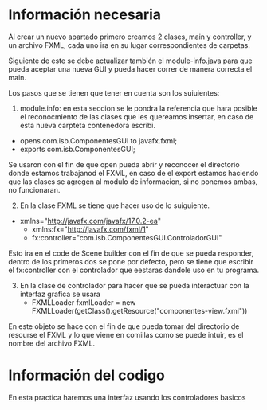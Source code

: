 # Información necesaria
Al crear un nuevo apartado primero creamos 2 clases, main y controller, y un archivo FXML, cada uno ira en su lugar correspondientes de carpetas.

Siguiente de este se debe actualizar también el module-info.java para que pueda aceptar una nueva GUI y pueda hacer correr de manera correcta el main.

Los pasos que se tienen que tener en cuenta son los suiuientes:
1.  module.info: en esta seccion se le pondra la referencia que hara posible el reconocmiento de las clases que les quereamos insertar, en caso de esta nueva carpteta contenedora escribi.
- opens com.isb.ComponentesGUI to javafx.fxml;
-  exports com.isb.ComponentesGUI;

Se usaron con el fin de que open pueda abrir y reconocer el directorio donde estamos trabajanod el FXML, en caso de el export estamos haciendo que las clases se agregen al modulo de informacion, si no ponemos ambas, no funcionaran. 

2. En la clase FXML se tiene que hacer uso de lo suiguiente.
- xmlns="http://javafx.com/javafx/17.0.2-ea"
   - xmlns:fx="http://javafx.com/fxml/1"
   - fx:controller="com.isb.ComponentesGUI.ControladorGUI"

Esto ira en el code de Scene builder con el fin de que se pueda responder, dentro de los primeros dos se pone por defecto, pero se tiene que escribir el fx:controller con el controlador que eestaras dandole uso en tu programa.

 3. En la clase de controlador para hacer que se pueda interactuar con la interfaz grafica se usara
    - FXMLLoader fxmlLoader = new FXMLLoader(getClass().getResource("componentes-view.fxml"))

 En este objeto se hace con el fin de que pueda tomar del directorio de resourse el FXML y lo que viene en comiilas como se puede intuir, es el nombre del archivo FXML.

# Información del codigo
En esta practica haremos una interfaz usando los controladores basicos